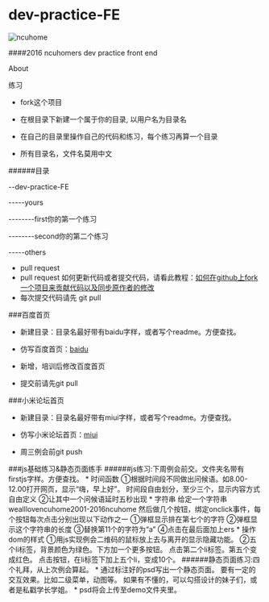 # dev-practice-FE

![ncuhome](http://7xu5y0.com1.z0.glb.clouddn.com/freshman_stu_logo.png)


####2016 ncuhomers dev practice front end

About

练习

* fork这个项目

* 在根目录下新建一个属于你的目录, 以用户名为目录名

* 在自己的目录里操作自己的代码和练习，每个练习再算一个目录

* 所有目录名，文件名莫用中文 

######目录

--dev-practice-FE

-----yours

--------first你的第一个练习

--------second你的第二个练习

-----others

* pull request 
* pull request 如何更新代码或者提交代码，请看此教程：[如何在github上fork一个项目来贡献代码以及同步原作者的修改](http://www.360doc.com/content/13/0410/18/2569758_277424931.shtml)
* 每次提交代码请先 git pull

###百度首页

* 新建目录：目录名最好带有baidu字样，或者写个readme。方便查找。

* 仿写百度首页：[baidu](www.baidu.com)

* 新增，培训后修改百度首页

* 提交前请先git pull

###小米论坛首页

* 新建目录：目录名最好带有miui字样，或者写个readme。方便查找。

* 仿写小米论坛首页：[miui](http://www.miui.com/index.html)

* 周三例会前git push

###js基础练习&静态页面练手
######js练习:下周例会前交。文件夹名带有firstjs字样。方便查找。
    * 时间函数
        ①根据时间段不同做出问候语。如8.00-12.00打开网页，显示“嗨，早上好”。
        时间段自由划分，至少三个，显示内容方式自由定义
        ②让其中一个问候语延时五秒出现
    * 字符串
        给定一个字符串wealllovencuhome2001-2016ncuhome
        然后做几个按钮，绑定onclick事件，每个按钮每次点击分别出现以下动作之一
        ①弹框显示排在第七个的字符
        ②弹框显示这个字符串的长度
        ③替换第11个的字符为“a”
        ④点击在最后面加上ers
    * 操作dom的样式
        ①用js实现例会二维码的鼠标放上去与离开的显示隐藏功能。
        ②五个li标签，背景颜色为绿色。下方加一个更多按钮。
        点击第二个li标签。第五个变成红色。
        点击按钮，在li标签下加上五个li，变成10个。
######静态页面练习:四个礼拜，从上次例会算起。
    * 通过标注好的psd写出一个静态页面。
    要有一定的交互效果。比如二级菜单，动图等。
    如果有不懂的，可以勾搭设计的妹子们，或者是私戳学长学姐。
    * psd将会上传至demo文件夹里。
